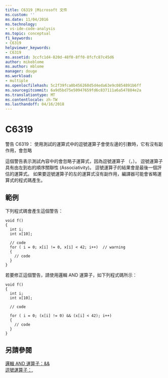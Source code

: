 ```yaml
---
title: C6319 |Microsoft 文件
ms.custom: ''
ms.date: 11/04/2016
ms.technology:
- vs-ide-code-analysis
ms.topic: conceptual
f1_keywords:
- C6319
helpviewer_keywords:
- C6319
ms.assetid: 3ccfc1d4-820d-48f0-8ff0-8fcfc87c45d6
author: mikeblome
ms.author: mblome
manager: douge
ms.workload:
- multiple
ms.openlocfilehash: 5c2f39fca0b456260d5d4eda63e9c0854891b6ff
ms.sourcegitcommit: 6a9d5bd75e50947659fd6c837111a6a547884e2a
ms.translationtype: MT
ms.contentlocale: zh-TW
ms.lasthandoff: 04/16/2018
---
```

# <a name="c6319"></a>C6319
警告 C6319： 使用測試的運算式中的逗號運算子會使左邊的引數時，它有沒有副作用，會忽略  
  
 這個警告表示測試內容中的會忽略子運算式，因為逗號運算子 （，）。 逗號運算子具有由左到右的順序關聯性 (Associativity)。 逗號運算子的結果會是最後一個評估的運算式。 如果要逗號運算子的左的運算式沒有副作用，編譯器可能會省略運算式的程式碼產生。  
  
## <a name="example"></a>範例  
 下列程式碼會產生這個警告：  
  
```  
void f()  
{  
  int i;  
  int x[10];  
  
  // code   
  for ( i = 0; x[i] != 0, x[i] < 42; i++)  // warning  
  {  
    // code  
  }  
}  
```  
  
 若要修正這個警告，請使用邏輯 AND 運算子，如下列程式碼所示：  
  
```  
void f()  
{  
  int i;  
  int x[10];  
  
  // code   
  
  for ( i = 0; (x[i] != 0) && (x[i] < 42); i++)   
  {  
    // code  
  }  
}   
```  
  
## <a name="see-also"></a>另請參閱  
 [邏輯 AND 運算子：&&](/cpp/cpp/logical-and-operator-amp-amp)   
 [逗號運算子：,](/cpp/cpp/comma-operator)